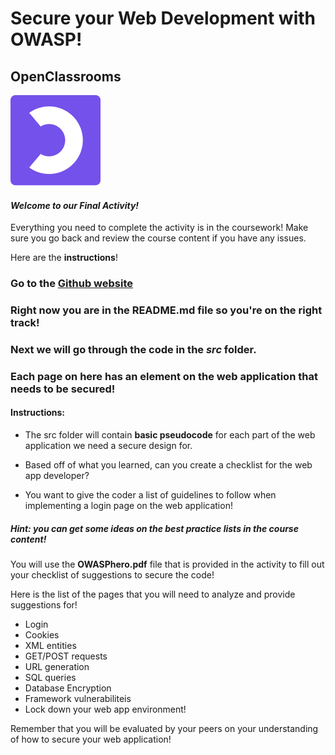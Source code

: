 

# Secure your Web Development with OWASP!

## OpenClassrooms
![Become](https://github.com/OCclassprojects/logo/blob/master/fav-icon.png?raw=true)

#### ***Welcome to our Final Activity!***

Everything you need to complete the activity is in the coursework!  Make sure you go back and review the course content if you have any issues.

Here are the **instructions**!

### Go to the [Github website](https://github.com/OCclassprojects/superherocode)
### Right now you are in the README.md file so you're on the right track!
### Next we will go through the code in the ***src*** folder.
### Each page on here has an element on the web application that needs to be secured!

#### Instructions: 

* The src folder will contain **basic pseudocode** for each part of the web application we need a secure design for. 

* Based off of what you learned, can you create a checklist for the web app developer?  

* You want to give the coder a list of guidelines to follow when implementing a login page on the web application!

##### Hint: you can get some ideas on the best practice lists in the course content!

You will use the **OWASPhero.pdf** file that is provided in the activity to fill out your checklist of suggestions to secure the code!

Here is the list of the pages that you will need to analyze and provide suggestions for!

* Login
* Cookies
* XML entities
* GET/POST requests
* URL generation
* SQL queries
* Database Encryption
* Framework vulnerabiliteis
* Lock down your web app environment!

Remember that you will be evaluated by your peers on your understanding of how to secure your web application!

